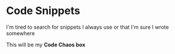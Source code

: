# Code Snippets

I'm tired to search for snippets I always use or that I'm sure I wrote somewhere

This will be my **Code Chaos box**
